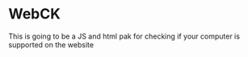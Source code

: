 # WebCK
This is going to be a JS and html pak for checking if your computer is supported on the website
